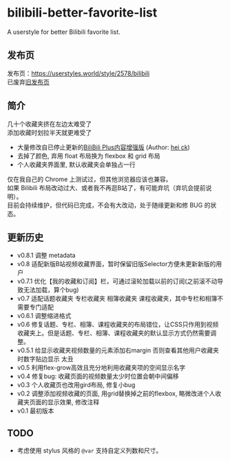 # bilibili-better-favorite-list
A userstyle for better Bilibili favorite list.

## 发布页
发布页：https://userstyles.world/style/2578/bilibili \
已废弃[旧发布页](https://userstyles.org/styles/192674/bilibili)

## 简介
几十个收藏夹挤在左边太难受了 \
添加收藏时划拉半天就更难受了

* 大量修改自已停止更新的[BiliBili Plus内容增强版](https://userstyles.org/styles/161272/bilibili-plus) (Author: [hei ck](https://userstyles.org/users/402310))
* 去掉了颜色, 弃用 float 布局换为 flexbox 和 grid 布局
* 个人收藏夹界面里, 默认收藏夹会单独占一行

仅在我自己的 Chrome 上测试过，但其他浏览器应该也兼容。 \
如果 Bilibili 布局改动过大、或者我不再逛B站了，有可能弃坑（弃坑会提前说明）。 \
目前会持续维护，但代码已完成，不会有大改动，处于随缘更新和修 BUG 的状态。

## 更新历史
* v0.8.1 调整 metadata
* v0.8 适配新版B站视频收藏界面，暂时保留旧版Selector方便未更新新版的用户
* v0.7.1 优化【我的收藏和订阅】栏，可通过滚轮加载以前的订阅(之前滚不动导致无法加载，算个bug)
* v0.7 适配话题收藏夹 专栏收藏夹 相簿收藏夹 课程收藏夹，其中专栏和相簿不需要专门适配
* v0.6.1 调整缩进格式
* v0.6 修复话题、专栏、相簿、课程收藏夹的布局错位，让CSS只作用到视频收藏夹上。但是话题、专栏、相簿、课程收藏夹的默认显示方式仍然需要调整。
* v0.5.1 给显示收藏夹视频数量的元素添加右margin 否则查看其他用户收藏夹时数字贴边显示 太丑
* v0.5 利用flex-grow高效且充分地利用收藏夹项的空间显示名字
* v0.4 修复bug: 收藏页面的视频数量太少时位置会朝中间偏移
* v0.3 个人收藏页也改用gird布局, 修复小bug
* v0.2 调整添加视频收藏的页面, 用grid替换掉之前的flexbox, 略微改进个人收藏夹页面的显示效果, 修改注释
* v0.1 最初版本

## TODO
* 考虑使用 stylus 风格的 `@var` 支持自定义列数和尺寸。
